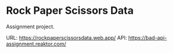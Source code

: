 # Rock Paper Scissors Data

Assignment project.

URL: https://rockpaperscissorsdata.web.app/
API: https://bad-api-assignment.reaktor.com/